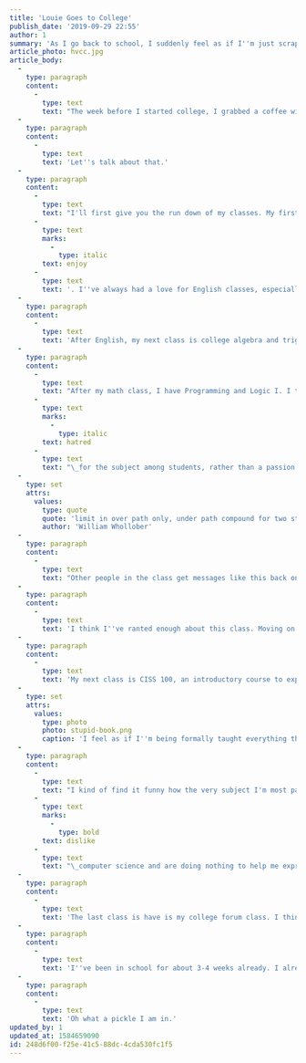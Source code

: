 ```yaml
---
title: 'Louie Goes to College'
publish_date: '2019-09-29 22:55'
author: 1
summary: 'As I go back to school, I suddenly feel as if I''m just scraping by, being totally drained of my creative juices. Let''s talk about it.'
article_photo: hvcc.jpg
article_body:
  -
    type: paragraph
    content:
      -
        type: text
        text: "The week before I started college, I grabbed a coffee with a new friend of mine and we chatted it up for a couple hours. We explored many different tangents throughout our conversation. One of the first things that came up pretty quickly was college. My friend made his position on college and higher education pretty clear... that being he isn't a huge fan of it. After enduring my first couple weeks of classes, I myself have been struggling to justify why I'm even going in the first place.\_"
  -
    type: paragraph
    content:
      -
        type: text
        text: 'Let''s talk about that.'
  -
    type: paragraph
    content:
      -
        type: text
        text: "I'll first give you the run down of my classes. My first class of the day was English. This is probably the only class I'm taking that I actually\_"
      -
        type: text
        marks:
          -
            type: italic
        text: enjoy
      -
        type: text
        text: '. I''ve always had a love for English classes, especially those focused around writing. My professor is funny, and actually has good input and suggestions on how to improve my writing. I love writing and want to become the best writer that I possibly can be, and I think that this class could actually help me get one step closer to that goal. So far, this is the only course that I can actually justify taking.'
  -
    type: paragraph
    content:
      -
        type: text
        text: 'After English, my next class is college algebra and trigonometry. I have to take this solely because of the fact that I did real crappy in Geometry when I was in high school, and in order for me to transfer into the computer science track at my school, I need to pass this math class. So, here we are. My professor, Theresa, seems pretty nice and also seems to have a pretty good sense of humor too which kind of makes the class tolerable. That being said, hopefully the class won''t be too bad! I had really bad math teachers throughout high school and for once in my life, the information is actually clicking with my brain which is good I suppose.'
  -
    type: paragraph
    content:
      -
        type: text
        text: "After my math class, I have Programming and Logic I. I think my professor is the type of professor who knows every little minute detail there is to know about Java, but has absolutely no idea how to convey his understanding of the subject to other people. Nobody in the class knows what's going on, and they're all struggling to understand the material. I think that this is exactly what's wrong with computer science education, and why there's a lack of people (especially women and minorities) pursuing this area. You tend to have crappy professors who just throw technical jargon like the \"input memory buffer\" at you on day one, and just expect you to know what the hell they're talking about. I think that the sophisticated and complex manor it's presented to you as a student discourages you from learning it, because it seems so complex and overwhelming. When people teach computer science courses like my professor, they actively instill a\_"
      -
        type: text
        marks:
          -
            type: italic
        text: hatred
      -
        type: text
        text: "\_for the subject among students, rather than a passion or curiosity for the subject. I myself have wanted to smash my head on my keyboard every day so far this semester because this course is so elementary for me. I've been writing Java for the past 3 years, and am well beyond the level of this course. The professor is so monotone too and it makes me dread the class even more. My biggest complaint about him however, is that whenever he grades our work, the feedback he leaves us incoherent nonsense. For one assignment he gave us, I had to write a program to calculate and print the ending balance of what they a user owed on their chargecard, as well as if they are at, over, or below their credit limit. After submitting it, this is what I got back, copied and pasted verbatim from Blackboard:"
  -
    type: set
    attrs:
      values:
        type: quote
        quote: 'limit in over path only, under path compound for two statements,'
        author: 'William Whollober'
  -
    type: paragraph
    content:
      -
        type: text
        text: "Other people in the class get messages like this back on their work and have no idea how to improve their work because his feedback is meaningless. I love teaching and I've offered help to a handful of people in my class and it's a really gratifying feeling. I love when I can be the person who causes someone else to experience that \"ahah!\" moment, when they actually understand something.\_"
  -
    type: paragraph
    content:
      -
        type: text
        text: 'I think I''ve ranted enough about this class. Moving on...'
  -
    type: paragraph
    content:
      -
        type: text
        text: 'My next class is CISS 100, an introductory course to explore computing and information science. It''s hands down, the absolute worst class I''ve ever had to endure. Just to give you a glimpse into what I''m dealing with, here''s a page from my textbook:'
  -
    type: set
    attrs:
      values:
        type: photo
        photo: stupid-book.png
        caption: 'I feel as if I''m being formally taught everything that I teach my grandparents about technology.'
  -
    type: paragraph
    content:
      -
        type: text
        text: "I kind of find it funny how the very subject I'm most passionate about, the one I want to get a degree in and spend the rest of my life doing, is boring me to death and I dread it every day. These classes are so mind numbingly boring, they actively drive me to\_"
      -
        type: text
        marks:
          -
            type: bold
        text: dislike
      -
        type: text
        text: "\_computer science and are doing nothing to help me express my creative ideas. Instead, these classes are all pushing me away from the very thing I love."
  -
    type: paragraph
    content:
      -
        type: text
        text: 'The last class is have is my college forum class. I think this is the weirdest class I''m taking. On the first day of class, when I walked in, there was a bunch of people already sitting and waiting for the professor to show up. Exactly at 2:00, this man stood up from the back of the room, went over to the door, slammed it shut, and shuffled through his papers in the front of the room for a bit before he said anything. He reminded me of a very hostile Robin Williams. His face was really red and he looked a little over heated. He tends to stand directly in front of the projector screen, and it always blinds him and he''s constantly squinting to see us all. I don''t actually know what the purpose of the class is, or why I''m taking it for that matter. I think it''s just to introduce us all to college life, but we have no work to do other than show up for the class.'
  -
    type: paragraph
    content:
      -
        type: text
        text: 'I''ve been in school for about 3-4 weeks already. I already had my first test in math (we''ll find out how well we did soon 😬) and I''ve had many quizzes already as well. If I''m being honest with myself, I don''t really want to keep going to school. I don''t see any value in it anymore. Over the years, starting in 6th grade, I''ve studied hard by myself and learned a lot. I''ve built up a skill set of (what I think is) relevant skills and I think that I could find (or start) something that pays the bills. Why do I need to dig myself a deep financial hole, to get a formal college education, that doesn''t even teach me relevant skills.'
  -
    type: paragraph
    content:
      -
        type: text
        text: 'Oh what a pickle I am in.'
updated_by: 1
updated_at: 1584659090
id: 248d6f00-f25e-41c5-88dc-4cda530fc1f5
---
```


